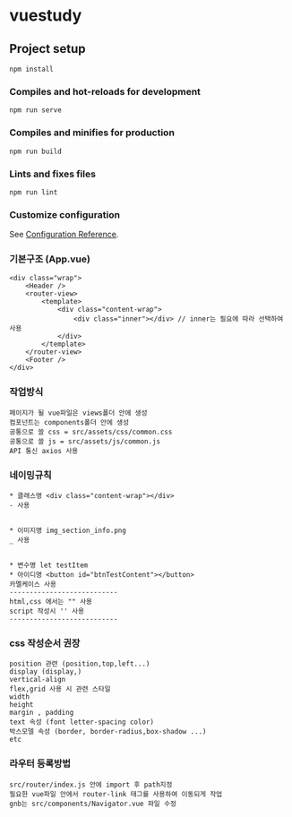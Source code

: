 # vuestudy

## Project setup
```
npm install
```

### Compiles and hot-reloads for development
```
npm run serve
```

### Compiles and minifies for production
```
npm run build
```

### Lints and fixes files
```
npm run lint
```

### Customize configuration
See [Configuration Reference](https://cli.vuejs.org/config/).

### 기본구조 (App.vue)
```
<div class="wrap">
    <Header />
    <router-view>
        <template>
            <div class="content-wrap">
                <div class="inner"></div> // inner는 필요에 따라 선택하여 사용
            </div>
        </template>
    </router-view>
    <Footer />
</div>
```

### 작업방식
```
페이지가 될 vue파일은 views폴더 안에 생성
컴포넌트는 components폴더 안에 생성
공통으로 쓸 css = src/assets/css/common.css
공통으로 쓸 js = src/assets/js/common.js
API 통신 axios 사용
```

### 네이밍규칙
```
* 클래스명 <div class="content-wrap"></div>
- 사용


* 이미지명 img_section_info.png
_ 사용


* 변수명 let testItem
* 아이디명 <button id="btnTestContent"></button>
카멜케이스 사용
---------------------------
html,css 에서는 "" 사용
script 작성시 '' 사용 
---------------------------
```

### css 작성순서 권장
```
position 관련 (position,top,left...)
display (display,)
vertical-align
flex,grid 사용 시 관련 스타일
width
height
margin , padding
text 속성 (font letter-spacing color)
박스모델 속성 (border, border-radius,box-shadow ...)
etc
```

### 라우터 등록방법
```
src/router/index.js 안에 import 후 path지정
필요한 vue파일 안에서 router-link 태그를 사용하여 이동되게 작업
gnb는 src/components/Navigator.vue 파일 수정
```


